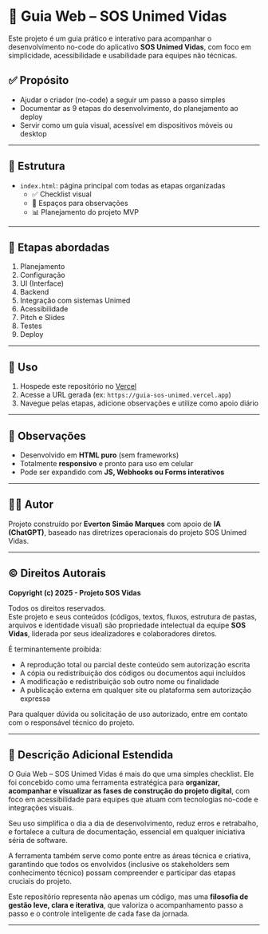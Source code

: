 # 🧭 Guia Web – SOS Unimed Vidas

Este projeto é um guia prático e interativo para acompanhar o desenvolvimento no-code do aplicativo **SOS Unimed Vidas**, com foco em simplicidade, acessibilidade e usabilidade para equipes não técnicas.

## ✅ Propósito

- Ajudar o criador (no-code) a seguir um passo a passo simples  
- Documentar as 9 etapas do desenvolvimento, do planejamento ao deploy  
- Servir como um guia visual, acessível em dispositivos móveis ou desktop  

---

## 📁 Estrutura

- `index.html`: página principal com todas as etapas organizadas  
  - ✅ Checklist visual  
  - 📝 Espaços para observações  
  - 📊 Planejamento do projeto MVP  

---

## 📌 Etapas abordadas

1. Planejamento  
2. Configuração  
3. UI (Interface)  
4. Backend  
5. Integração com sistemas Unimed  
6. Acessibilidade  
7. Pitch e Slides  
8. Testes  
9. Deploy  

---

## 🚀 Uso

1. Hospede este repositório no [Vercel](https://vercel.com)  
2. Acesse a URL gerada (ex: `https://guia-sos-unimed.vercel.app`)  
3. Navegue pelas etapas, adicione observações e utilize como apoio diário  

---

## 🧠 Observações

- Desenvolvido em **HTML puro** (sem frameworks)  
- Totalmente **responsivo** e pronto para uso em celular  
- Pode ser expandido com **JS, Webhooks ou Forms interativos**  

---

## 👨‍💻 Autor

Projeto construído por **Everton Simão Marques** com apoio de **IA (ChatGPT)**, baseado nas diretrizes operacionais do projeto SOS Unimed Vidas.

---

## © Direitos Autorais

**Copyright (c) 2025 - Projeto SOS Vidas**

Todos os direitos reservados.  
Este projeto e seus conteúdos (códigos, textos, fluxos, estrutura de pastas, arquivos e identidade visual) são propriedade intelectual da equipe **SOS Vidas**, liderada por seus idealizadores e colaboradores diretos.

É terminantemente proibida:

- A reprodução total ou parcial deste conteúdo sem autorização escrita  
- A cópia ou redistribuição dos códigos ou documentos aqui incluídos  
- A modificação e redistribuição sob outro nome ou finalidade  
- A publicação externa em qualquer site ou plataforma sem autorização expressa  

Para qualquer dúvida ou solicitação de uso autorizado, entre em contato com o responsável técnico do projeto.

---

## 🧾 Descrição Adicional Estendida

O Guia Web – SOS Unimed Vidas é mais do que uma simples checklist. Ele foi concebido como uma ferramenta estratégica para **organizar, acompanhar e visualizar as fases de construção do projeto digital**, com foco em acessibilidade para equipes que atuam com tecnologias no-code e integrações visuais.

Seu uso simplifica o dia a dia de desenvolvimento, reduz erros e retrabalho, e fortalece a cultura de documentação, essencial em qualquer iniciativa séria de software.

A ferramenta também serve como ponte entre as áreas técnica e criativa, garantindo que todos os envolvidos (inclusive os stakeholders sem conhecimento técnico) possam compreender e participar das etapas cruciais do projeto.

Este repositório representa não apenas um código, mas uma **filosofia de gestão leve, clara e iterativa**, que valoriza o acompanhamento passo a passo e o controle inteligente de cada fase da jornada.

---
